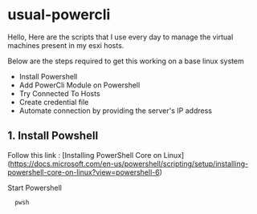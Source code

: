 # usual-powercli

Hello,
Here are the scripts that I use every day to manage the virtual machines present in my esxi hosts.

  Below are the steps required to get this working on a base linux system

  - Install Powershell
  - Add PowerCli Module on Powershell
  - Try Connected To Hosts
  - Create credential file
  - Automate connection by providing the server's IP address

## 1. Install Powshell

  Follow this link : [Installing PowerShell Core on Linux] (https://docs.microsoft.com/en-us/powershell/scripting/setup/installing-powershell-core-on-linux?view=powershell-6)

  Start Powershell

      pwsh
